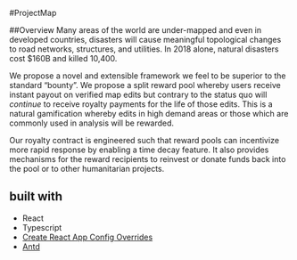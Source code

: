 #ProjectMap

##Overview
Many areas of the world are under-mapped and even in developed countries, disasters will cause meaningful topological changes to road networks, structures, and utilities. In 2018 alone, natural disasters cost $160B and killed 10,400.

We propose a novel and extensible framework we feel to be superior to the standard “bounty”. We propose a split reward pool whereby users receive instant payout on verified map edits but contrary to the status quo will *continue* to receive royalty payments for the life of those edits. This is a natural gamification whereby edits in high demand areas or those which are commonly used in analysis will be rewarded.

Our royalty contract is engineered such that reward pools can incentivize more rapid response by enabling a time decay feature. It also provides mechanisms for the reward recipients to reinvest or donate funds back into the pool or to other humanitarian projects.


## built with

- React
- Typescript
 - [Create React App Config Overrides](https://github.com/sharegate/craco)
 - [Antd](https://ant.design/docs/react/introduce)
